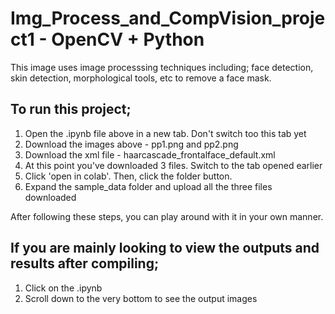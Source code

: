 # Img_Process_and_CompVision_project1 - OpenCV + Python

This image uses image processsing techniques including; face detection, skin detection, morphological tools, etc to remove a face mask.

## To run this project;
1. Open the .ipynb file above in a new tab. Don't switch too this tab yet
2. Download the images above - pp1.png and pp2.png
3. Download the xml file - haarcascade_frontalface_default.xml
4. At this point you've downloaded 3 files. Switch to the tab opened earlier
5. Click 'open in colab'. Then, click the folder button.
6. Expand the sample_data folder and upload all the three files downloaded

After following these steps, you can play around with it in your own manner.

## If you are mainly looking to view the outputs and results after compiling; 
1. Click on the .ipynb
2. Scroll down to the very bottom to see the output images
